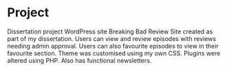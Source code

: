 # Project
Dissertation project WordPress site
Breaking Bad Review Site created as part of my dissertation. Users can view and review episodes with reviews needing admin approval. 
Users can also favourite episodes to view in their favourite section. 
Theme was customised using my own CSS.
Plugins were altered using PHP.
Also has functional newsletters.
